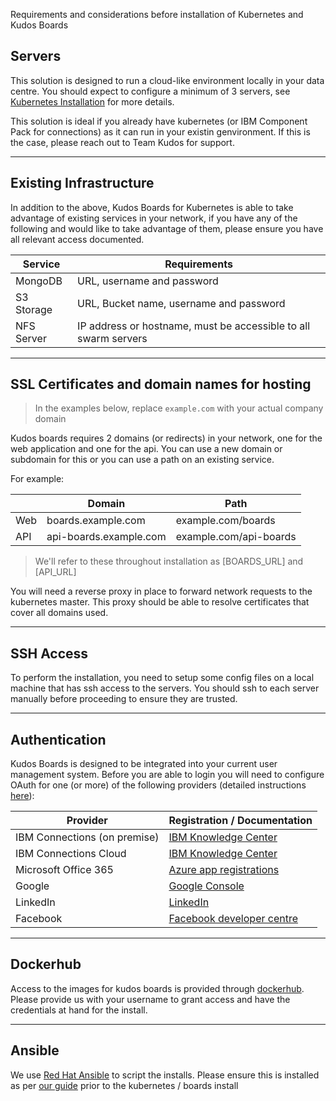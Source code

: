 Requirements and considerations before installation of Kubernetes and Kudos Boards

## Servers

This solution is designed to run a cloud-like environment locally in your data centre. You should expect to configure a minimum of 3 servers, see [Kubernetes Installation](/kubernetes/#server-setup) for more details.

This solution is ideal if you already have kubernetes (or IBM Component Pack for connections) as it can run in your existin genvironment. If this is the case, please reach out to Team Kudos for support.

---

## Existing Infrastructure

In addition to the above, Kudos Boards for Kubernetes is able to take advantage of existing services in your network, if you have any of the following and would like to take advantage of them, please ensure you have all relevant access documented.

| Service    | Requirements                                                    |
| ---------- | --------------------------------------------------------------- |
| MongoDB    | URL, username and password                                      |
| S3 Storage | URL, Bucket name, username and password                         |
| NFS Server | IP address or hostname, must be accessible to all swarm servers |

---

## SSL Certificates and domain names for hosting

> In the examples below, replace `example.com` with your actual company domain

Kudos boards requires 2 domains (or redirects) in your network, one for the web application and one for the api. You can use a new domain or subdomain for this or you can use a path on an existing service.

For example:

|     | Domain                 | Path                   |
| --- | ---------------------- | ---------------------- |
| Web | boards.example.com     | example.com/boards     |
| API | api-boards.example.com | example.com/api-boards |

> We'll refer to these throughout installation as [BOARDS_URL] and [API_URL]

You will need a reverse proxy in place to forward network requests to the kubernetes master. This proxy should be able to resolve certificates that cover all domains used.

---

## SSH Access

To perform the installation, you need to setup some config files on a local machine that has ssh access to the servers. You should ssh to each server manually before proceeding to ensure they are trusted.

---

## Authentication

Kudos Boards is designed to be integrated into your current user management system. Before you are able to login you will need to configure OAuth for one (or more) of the following providers (detailed instructions [here](/boards/swarm/#setup-oauth)):

| Provider                     | Registration / Documentation                                                                                                          |
| ---------------------------- | ------------------------------------------------------------------------------------------------------------------------------------- |
| IBM Connections (on premise) | [IBM Knowledge Center](https://www.ibm.com/support/knowledgecenter/en/SSYGQH_6.0.0/admin/admin/r_admin_common_oauth_manage_list.html) |
| IBM Connections Cloud        | [IBM Knowledge Center](https://www.ibm.com/support/knowledgecenter/en/SSL3JX/admin/bss/topics/manage_custom_apps.html)                |
| Microsoft Office 365         | [Azure app registrations](https://portal.azure.com/#blade/Microsoft_AAD_RegisteredApps/ApplicationsListBlade)                         |
| Google                       | [Google Console](https://console.developers.google.com/apis/credentials)                                                              |
| LinkedIn                     | [LinkedIn](https://www.linkedin.com/developers/apps)                                                                                  |
| Facebook                     | [Facebook developer centre](https://developers.facebook.com/apps/2087069981334024/fb-login/settings/)                                 |

---

## Dockerhub

Access to the images for kudos boards is provided through [dockerhub](https://hub.docker.com). Please provide us with your username to grant access and have the credentials at hand for the install.

---

## Ansible

We use [Red Hat Ansible](https://www.ansible.com/) to script the installs. Please ensure this is installed as per [our guide](/tools/ansible/) prior to the kubernetes / boards install

